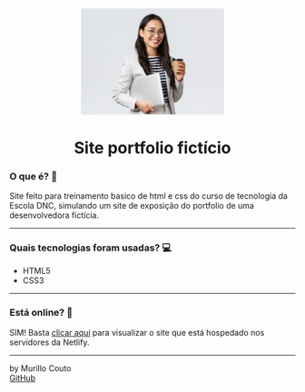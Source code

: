 <div align="center">
	<a href="(https://github.com/MurilloCouto/projetoPortfolio)" target="_blank">
		<img src="./imagens/image1.png" alt="IntroImage" width="50%"/>
	</a>
</div>

<div align="center">
	<h1>Site portfolio fictício</h1>
</div>

### O que é? 🤔
Site feito para treinamento basico de html e css do curso de tecnologia da Escola DNC, simulando um site de exposição do portfolio de uma desenvolvedora fictícia.
<hr>

### Quais tecnologias foram usadas? 💻
- HTML5
- CSS3
<hr>

### Está online? 📡
SIM! Basta [clicar aqui](https://projetoportf.netlify.app/) para visualizar o site que está hospedado nos servidores da Netlify.
<hr>

by Murillo Couto<br>
[GitHub](https://github.com/MurilloCouto)
